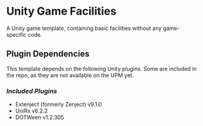 # **Unity Game Facilities**

A Unity game template, containing basic facilities without any game-specific code.

## **Plugin Dependencies**
This template depends on the following Unity plugins. Some are included in the repo, as they are not available on the UPM yet.

### *Included Plugins* 
- Extenject (formerly Zenject) v9.1.0
- UniRx v6.2.2
- DOTWeen v1.2.305